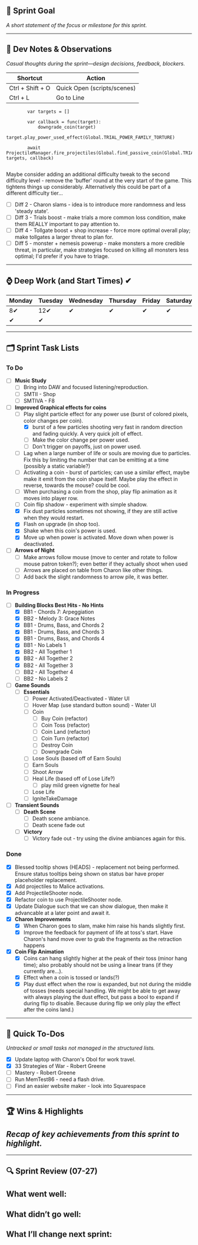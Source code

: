 
## 🎯 Sprint Goal  
_A short statement of the focus or milestone for this sprint._

---
## 🧠 Dev Notes & Observations  
_Casual thoughts during the sprint—design decisions, feedback, blockers._

| Shortcut         | Action                      |
| ---------------- | --------------------------- |
| Ctrl + Shift + O | Quick Open (scripts/scenes) |
| Ctrl + L         | Go to Line                  |

```
		var targets = []
		
		var callback = func(target):
			downgrade_coin(target)
			target.play_power_used_effect(Global.TRIAL_POWER_FAMILY_TORTURE)

		await ProjectileManager.fire_projectiles(Global.find_passive_coin(Global.TRIAL_POWER_FAMILY_TORTURE), targets, callback)


```

Maybe consider adding an additional difficulty tweak to the second difficulty level - remove the 'buffer' round at the very start of the game. This tightens things up considerably. Alternatively this could be part of a different difficulty tier...
- [ ] Diff 2 - Charon slams - idea is to introduce more randomness and less 'steady state'.
- [ ] Diff 3 - Trials boost - make trials a more common loss condition, make them REALLY important to pay attention to.
- [ ] Diff 4 - Tollgate boost + shop increase - force more optimal overall play; make tollgates a larger threat to plan for.
- [ ] Diff 5 - monster + nemesis powerup - make monsters a more credible threat, in particular, make strategies focused on killing all monsters less optimal; I'd prefer if you have to triage.

---
## ⌚ Deep Work (and Start Times) ✔

| Monday | Tuesday | Wednesday | Thursday | Friday | Saturday | Sunday |
| ------ | ------- | --------- | -------- | ------ | -------- | ------ |
| 8✔     | 12✔     | ✔         | ✔        | ✔      | ✔        | ✔      |
| ✔      | ✔       |           |          |        |          |        |

---
## 🗂️ Sprint Task Lists
### To Do  
- [ ] **Music Study**
	- [ ] Bring into DAW and focused listening/reproduction.
	- [ ] SMTII - Shop
	- [ ] SMTIVA - F8
- [ ] **Improved Graphical effects for coins**
	- [ ] Play slight particle effect for any power use (burst of colored pixels, color changes per coin).
		- [x] burst of a few particles shooting very fast in random direction and fading quickly. A very quick jolt of effect.
		- [ ] Make the color change per power used.
		- [ ] Don't trigger on payoffs, just on power used.
	- [ ] Lag when a large number of life or souls are moving due to particles. Fix this by limiting the number that can be emitting at a time (possibly a static variable?)
	- [ ] Activating a coin - burst of particles; can use a similar effect, maybe make it emit from the coin shape itself. Maybe play the effect in reverse, towards the mouse? could be cool.
	- [ ] When purchasing a coin from the shop, play flip animation as it moves into player row.
	- [ ] Coin flip shadow - experiment with simple shadow.
	- [x] Fix dust particles sometimes not showing, if they are still active when they would restart.
	- [x] Flash on upgrade (in shop too).
	- [x] Shake when this coin's power is used.
	- [x] Move up when power is activated. Move down when power is deactivated.
- [ ] **Arrows of Night**
	- [ ] Make arrows follow mouse (move to center and rotate to follow mouse patron token?); even better if they actually shoot when used
	- [ ] Arrows are placed on table from Charon like other things.
	- [ ] Add back the slight randomness to arrow pile, it was better. 
### In Progress  
- [ ] **Building Blocks Best Hits - No Hints**
	- [x] BB1 - Chords 7: Arpeggiation
	- [x] BB2 - Melody 3: Grace Notes
	- [x] BB1 - Drums, Bass, and Chords 2
	- [x] BB1 - Drums, Bass, and Chords 3
	- [x] BB1 - Drums, Bass, and Chords 4
	- [x] BB1 - No Labels 1
	- [x] BB2 - All Together 1
	- [x] BB2 - All Together 2
	- [x] BB2 - All Together 3
	- [ ] BB2 - All Together 4
	- [ ] BB2 - No Labels 2
- [ ] **Game Sounds**
	- [ ] **Essentials**
		- [ ] Power Activated/Deactivated - Water UI
		- [ ] Hover Map (use standard button sound) - Water UI
		- [ ] Coin
			- [ ] Buy Coin (refactor)
			- [ ] Coin Toss (refactor)
			- [ ] Coin Land (refactor) 
			- [ ] Coin Turn (refactor)
			- [ ] Destroy Coin
			- [ ] Downgrade Coin
		- [ ] Lose Souls (based off of Earn Souls)
		- [ ] Earn Souls 
		- [ ] Shoot Arrow
		- [ ] Heal Life (based off of Lose Life?)
			- [ ] play mild green vignette for heal
		- [ ] Lose Life
		- [ ] IgniteTakeDamage

- [ ] **Transient Sounds**
	- [ ] **Death Scene**
		- [ ] Death scene ambiance.
		- [ ] Death scene fade out
	- [ ] **Victory**
		- [ ] Victory fade out - try using the divine ambiances again for this.

### Done  
- [x] Blessed tooltip shows (HEADS) - replacement not being performed. Ensure status tooltips being shown on status bar have proper placeholder replacement.
- [x] Add projectiles to Malice activations.
- [x] Add ProjectileShooter node.
- [x] Refactor coin to use ProjectileShooter node.
- [x] Update Dialogue such that we can show dialogue, then make it advancable at a later point and await it.
- [x] **Charon Improvements**
	- [x] When Charon goes to slam, make him raise his hands slightly first.
	- [x] Improve the feedback for payment of life at toss's start. Have Charon's hand move over to grab the fragments as the retraction happens
- [x] **Coin Flip Animation**
	- [x] Coins can hang slightly higher at the peak of their toss (minor hang time); also probably should not be using a linear trans (if they currently are...).
	- [x] Effect when a coin is tossed or lands(?)
	- [x] Play dust effect when the row is expanded, but not during the middle of tosses (needs special handling. We might be able to get away with always playing the dust effect, but pass a bool to expand if during flip to disable. Because during flip we only play the effect after the coins land.)

---
## 📝 Quick To-Dos  
_Untracked or small tasks not managed in the structured lists._
- [x] Update laptop with Charon's Obol for work travel.
- [x] 33 Strategies of War - Robert Greene
- [ ] Mastery - Robert Greene
- [ ] Run MemTest86 - need a flash drive.
- [ ] Find an easier website maker - look into Squarespace

---
## 🏆 Wins & Highlights
_Recap of key achievements from this sprint to highlight._
- 

---
## 🔍 Sprint Review (07-27)  
**What went well:**  
-  

**What didn’t go well:**  
-  

**What I’ll change next sprint:**  
-  
